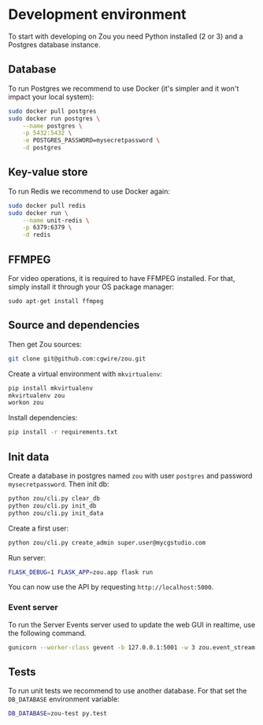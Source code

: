 # Development environment

To start with developing on Zou you need Python installed (2 or 3) and a
Postgres database instance. 

## Database

To run Postgres we recommend to use Docker (it's simpler and it won't impact
your local system):

```bash
sudo docker pull postgres
sudo docker run postgres \
    --name postgres \
    -p 5432:5432 \
    -e POSTGRES_PASSWORD=mysecretpassword \
    -d postgres
```

## Key-value store

To run Redis we recommend to use Docker again:

```bash
sudo docker pull redis
sudo docker run \
    --name unit-redis \
    -p 6379:6379 \
    -d redis
```

## FFMPEG

For video operations, it is required to have FFMPEG installed. For that, simply install it through your OS package manager: 

```
sudo apt-get install ffmpeg
```


## Source and dependencies

Then get Zou sources:

```bash
git clone git@github.com:cgwire/zou.git
```

Create a virtual environment with `mkvirtualenv`:

```bash
pip install mkvirtualenv
mkvirtualenv zou
workon zou
```

Install dependencies:

```bash
pip install -r requirements.txt 
```

## Init data

Create a database in postgres named `zou` with user `postgres` and password
`mysecretpassword`. Then init db:

```bash
python zou/cli.py clear_db
python zou/cli.py init_db
python zou/cli.py init_data
```

Create a first user:

```bash
python zou/cli.py create_admin super.user@mycgstudio.com
```

Run server:

```bash
FLASK_DEBUG=1 FLASK_APP=zou.app flask run
```

You can now use the API by requesting `http://localhost:5000`.


### Event server

To run the Server Events server used to update the web GUI in realtime, use the
following command.

```bash
gunicorn --worker-class gevent -b 127.0.0.1:5001 -w 3 zou.event_stream:app
```

## Tests

To run unit tests we recommend to use another database. For that set the
`DB_DATABASE` environment variable:

```bash
DB_DATABASE=zou-test py.test
```
